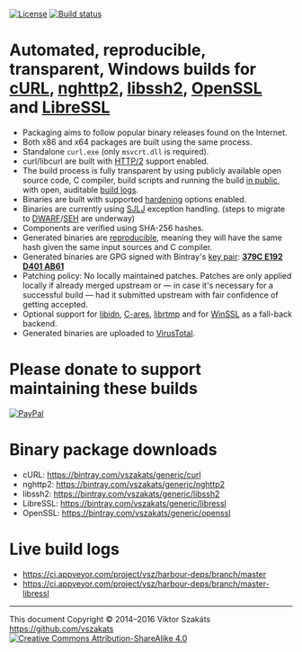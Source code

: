 [![License](https://img.shields.io/badge/license-MIT-blue.svg)](LICENSE.txt)
[![Build status](https://ci.appveyor.com/api/projects/status/4bx4006pge6jbqch/branch/master?svg=true)](https://ci.appveyor.com/project/vsz/harbour-deps/branch/master)

# Automated, reproducible, transparent, Windows builds for [cURL](https://curl.haxx.se/), [nghttp2](https://nghttp2.org/), [libssh2](https://libssh2.org), [OpenSSL](https://www.openssl.org/) and [LibreSSL](http://www.libressl.org/)

  - Packaging aims to follow popular binary releases found on the Internet.
  - Both x86 and x64 packages are built using the same process.
  - Standalone `curl.exe` (only `msvcrt.dll` is required).
  - curl/libcurl are built with [HTTP/2](https://en.wikipedia.org/wiki/HTTP/2) support enabled.
  - The build process is fully transparent by using publicly available
    open source code, C compiler, build scripts and running the
    build [in public](https://ci.appveyor.com/project/vsz/harbour-deps),
    with open, auditable [build logs](https://ci.appveyor.com/project/vsz/harbour-deps/branch/master).
  - Binaries are built with supported [hardening](https://en.wikipedia.org/wiki/Hardening_%28computing%29) options enabled.
  - Binaries are currently using [SJLJ](https://stackoverflow.com/a/15685229/1732433) exception handling.
    (steps to migrate to [DWARF](https://en.wikipedia.org/wiki/DWARF)/[SEH](https://en.wikipedia.org/wiki/Microsoft-specific_exception_handling_mechanisms#SEH) are underway)
  - Components are verified using SHA-256 hashes.
  - Generated binaries are [reproducible](https://reproducible-builds.org), meaning
    they will have the same hash given the same input sources and C compiler.
  - Generated binaries are GPG signed with Bintray's [key pair](https://bintray.com/docs/usermanual/uploads/uploads_gpgsigning.html):
    **[379C E192 D401 AB61](https://pgp.mit.edu/pks/lookup?op=vindex&fingerprint=on&search=0x379CE192D401AB61)**
  - Patching policy: No locally maintained patches. Patches are only
    applied locally if already merged upstream or &mdash; in case it's
    necessary for a successful build &mdash; had it submitted upstream
    with fair confidence of getting accepted.
  - Optional support for [libidn](https://www.gnu.org/software/libidn/), [C-ares](http://c-ares.haxx.se), [librtmp](https://rtmpdump.mplayerhq.hu) and for [WinSSL](https://en.wikipedia.org/wiki/Cryptographic_Service_Provider) as a fall-back backend.
  - Generated binaries are uploaded to [VirusTotal](https://www.virustotal.com/).

# Please donate to support maintaining these builds

  [![PayPal](https://www.paypalobjects.com/webstatic/i/logo/rebrand/ppcom.svg)](https://www.paypal.com/cgi-bin/webscr?cmd=_s-xclick&hosted_button_id=BPSZQYKXMQJYG)

# Binary package downloads

  * cURL: <https://bintray.com/vszakats/generic/curl>
  * nghttp2: <https://bintray.com/vszakats/generic/nghttp2>
  * libssh2: <https://bintray.com/vszakats/generic/libssh2>
  * LibreSSL: <https://bintray.com/vszakats/generic/libressl>
  * OpenSSL: <https://bintray.com/vszakats/generic/openssl>

# Live build logs

  * <https://ci.appveyor.com/project/vsz/harbour-deps/branch/master>
  * <https://ci.appveyor.com/project/vsz/harbour-deps/branch/master-libressl>

---
This document Copyright &copy;&nbsp;2014&ndash;2016 Viktor Szakáts <https://github.com/vszakats><br />
[![Creative Commons Attribution-ShareAlike 4.0](https://rawgit.com/cc-icons/cc-icons/master/fonts/cc-icons-svg/small.by-sa.svg)](https://creativecommons.org/licenses/by-sa/4.0/)

